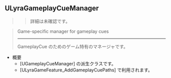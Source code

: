 ## ULyraGameplayCueManager

>> 詳細は未確認です。

> Game-specific manager for gameplay cues  
> 
> ----
> GameplayCue のためのゲーム特有のマネージャです。

* 概要
	* [UGameplayCueManager] の派生クラスです。
	* [ULyraGameFeature_AddGameplayCuePaths] で利用されます。



<!--- ページ内のリンク --->

<!--- 自前の画像へのリンク --->

<!--- generated --->

